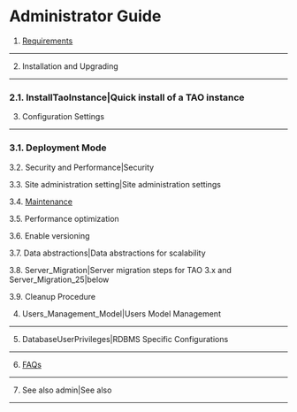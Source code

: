 <!--
created_at: '2010-11-23 14:55:01'
updated_at: '2016-11-22 16:55:16'
authors:
    - 'Gyula Szucs'
tags:
    - Wiki
-->

Administrator Guide
===================

1. [Requirements](../administrator-guide/requirements)
-------------------

2. Installation and Upgrading
---------------------------------

### 2.1. InstallTaoInstance|Quick install of a TAO instance

3. Configuration Settings
-------------------------

### 3.1. Deployment Mode<br/>

3.2. Security and Performance|Security<br/>

3.3. Site administration setting|Site administration settings<br/>

3.4. [Maintenance](../administrator-guide/maintenance)<br/>

3.5. Performance optimization<br/>

3.6. Enable versioning<br/>

3.7. Data abstractions|Data abstractions for scalability<br/>

3.8. Server_Migration|Server migration steps for TAO 3.x and Server_Migration_25|below<br/>

3.9. Cleanup Procedure

4. Users_Management_Model|Users Model Management
------------------------------------------------------

5. DatabaseUserPrivileges|RDBMS Specific Configurations
-----------------------------------------------------------

6. [FAQs](../administrator-guide/faqs)
-----------

7. See also admin|See also
------------------------------

